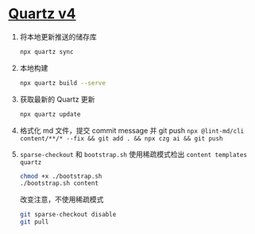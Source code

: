 # [Quartz v4](https://github.com/jackyzha0/quartz)

1. 将本地更新推送的储存库

   ```bash
   npx quartz sync
   ```

2. 本地构建

   ```bash
   npx quartz build --serve
   ```

3. 获取最新的 Quartz 更新

   ```bash
   npx quartz update
   ```

4. 格式化 md 文件，提交 commit message 并 git push
   `npx @lint-md/cli content/**/* --fix && git add . && npx czg ai && git push`

5. `sparse-checkout` 和 `bootstrap.sh`
   使用稀疏模式检出 `content templates quartz`

   ```bash
   chmod +x ./bootstrap.sh
   ./bootstrap.sh content
   ```

   改变注意，不使用稀疏模式

   ```bash
   git sparse-checkout disable
   git pull
   ```

